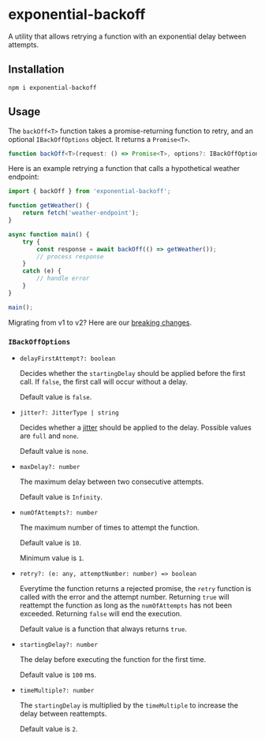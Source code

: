 # exponential-backoff

A utility that allows retrying a function with an exponential delay between attempts.

## Installation

```
npm i exponential-backoff
```

## Usage

The `backOff<T>` function takes a promise-returning function to retry, and an optional `IBackOffOptions` object. It returns a `Promise<T>`.

```ts
function backOff<T>(request: () => Promise<T>, options?: IBackOffOptions): Promise<T>
```

Here is an example retrying a function that calls a hypothetical weather endpoint:

```js
import { backOff } from 'exponential-backoff';

function getWeather() {
    return fetch('weather-endpoint');
}

async function main() {
    try {
        const response = await backOff(() => getWeather());
        // process response
    }
    catch (e) {
        // handle error
    }
}

main();
```

Migrating from v1 to v2? Here are our [breaking changes](https://github.com/coveo/exponential-backoff/tree/master/doc/v1-to-v2-migration.md).

### `IBackOffOptions`

- `delayFirstAttempt?: boolean`

  Decides whether the `startingDelay` should be applied before the first call. If `false`, the first call will occur without a delay.

  Default value is `false`.

- `jitter?: JitterType | string`

  Decides whether a [jitter](https://aws.amazon.com/blogs/architecture/exponential-backoff-and-jitter/) should be applied to the delay. Possible values are `full` and `none`.

  Default value is `none`.

- `maxDelay?: number`

  The maximum delay between two consecutive attempts.

  Default value is `Infinity`.

- `numOfAttempts?: number`

  The maximum number of times to attempt the function.

  Default value is `10`.

  Minimum value is `1`.

- `retry?: (e: any, attemptNumber: number) => boolean`

  Everytime the function returns a rejected promise, the `retry` function is called with the error and the attempt number. Returning `true` will reattempt the function as long as the `numOfAttempts` has not been exceeded. Returning `false` will end the execution.

  Default value is a function that always returns `true`.

- `startingDelay?: number`

  The delay before executing the function for the first time.

  Default value is `100` ms.

- `timeMultiple?: number`

  The `startingDelay` is multiplied by the `timeMultiple` to increase the delay between reattempts.

  Default value is `2`.
